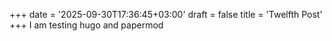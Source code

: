 +++
date = '2025-09-30T17:36:45+03:00'
draft = false
title = 'Twelfth Post'
+++
I am testing hugo and papermod
